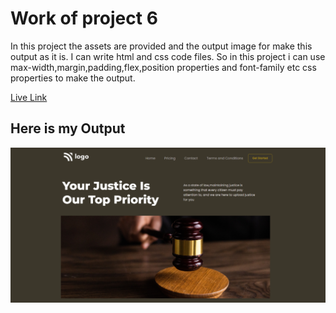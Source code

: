 # Work of project 6

In this project the assets are provided and the output image for make this output as it is. I can write html and css code files. So in this project i can use max-width,margin,padding,flex,position properties and font-family etc css properties to make the output.

[Live Link]()

## Here is my Output

![Project 6](./myOutputJustice.png)